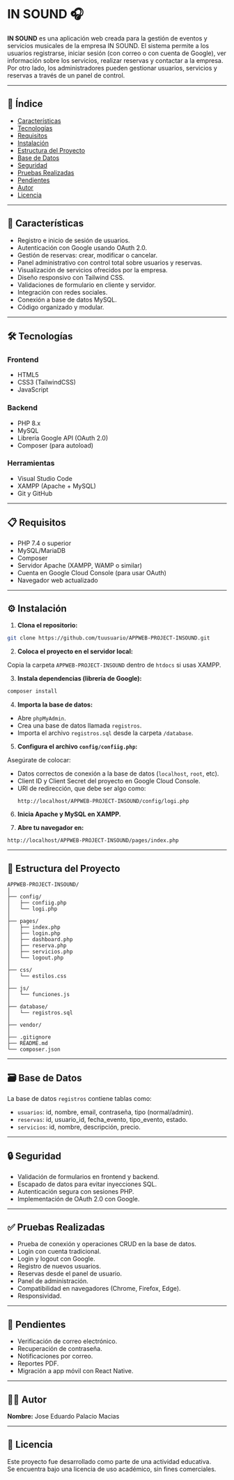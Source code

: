 # IN SOUND 🎧

**IN SOUND** es una aplicación web creada para la gestión de eventos y servicios musicales de la empresa IN SOUND. El sistema permite a los usuarios registrarse, iniciar sesión (con correo o con cuenta de Google), ver información sobre los servicios, realizar reservas y contactar a la empresa. Por otro lado, los administradores pueden gestionar usuarios, servicios y reservas a través de un panel de control.

---

## 📌 Índice

- [Características](#características)
- [Tecnologías](#tecnologías)
- [Requisitos](#requisitos)
- [Instalación](#instalación)
- [Estructura del Proyecto](#estructura-del-proyecto)
- [Base de Datos](#base-de-datos)
- [Seguridad](#seguridad)
- [Pruebas Realizadas](#pruebas-realizadas)
- [Pendientes](#pendientes)
- [Autor](#autor)
- [Licencia](#licencia)

---

## 🎯 Características

- Registro e inicio de sesión de usuarios.
- Autenticación con Google usando OAuth 2.0.
- Gestión de reservas: crear, modificar o cancelar.
- Panel administrativo con control total sobre usuarios y reservas.
- Visualización de servicios ofrecidos por la empresa.
- Diseño responsivo con Tailwind CSS.
- Validaciones de formulario en cliente y servidor.
- Integración con redes sociales.
- Conexión a base de datos MySQL.
- Código organizado y modular.

---

## 🛠️ Tecnologías

### Frontend
- HTML5
- CSS3 (TailwindCSS)
- JavaScript

### Backend
- PHP 8.x
- MySQL
- Librería Google API (OAuth 2.0)
- Composer (para autoload)

### Herramientas
- Visual Studio Code
- XAMPP (Apache + MySQL)
- Git y GitHub

---

## 📋 Requisitos

- PHP 7.4 o superior
- MySQL/MariaDB
- Composer
- Servidor Apache (XAMPP, WAMP o similar)
- Cuenta en Google Cloud Console (para usar OAuth)
- Navegador web actualizado

---

## ⚙️ Instalación

1. **Clona el repositorio:**

```bash
git clone https://github.com/tuusuario/APPWEB-PROJECT-INSOUND.git
```

2. **Coloca el proyecto en el servidor local:**

Copia la carpeta `APPWEB-PROJECT-INSOUND` dentro de `htdocs` si usas XAMPP.

3. **Instala dependencias (librería de Google):**

```bash
composer install
```

4. **Importa la base de datos:**

- Abre `phpMyAdmin`.
- Crea una base de datos llamada `registros`.
- Importa el archivo `registros.sql` desde la carpeta `/database`.

5. **Configura el archivo `config/confiig.php`:**

Asegúrate de colocar:

- Datos correctos de conexión a la base de datos (`localhost`, `root`, etc).
- Client ID y Client Secret del proyecto en Google Cloud Console.
- URI de redirección, que debe ser algo como:
  ```
  http://localhost/APPWEB-PROJECT-INSOUND/config/logi.php
  ```

6. **Inicia Apache y MySQL en XAMPP.**

7. **Abre tu navegador en:**

```
http://localhost/APPWEB-PROJECT-INSOUND/pages/index.php
```

---

## 📁 Estructura del Proyecto

```
APPWEB-PROJECT-INSOUND/
│
├── config/
│   ├── confiig.php
│   └── logi.php
│
├── pages/
│   ├── index.php
│   ├── login.php
│   ├── dashboard.php
│   ├── reserva.php
│   ├── servicios.php
│   └── logout.php
│
├── css/
│   └── estilos.css
│
├── js/
│   └── funciones.js
│
├── database/
│   └── registros.sql
│
├── vendor/
│
├── .gitignore
├── README.md
└── composer.json
```

---

## 🗃️ Base de Datos

La base de datos `registros` contiene tablas como:

- `usuarios`: id, nombre, email, contraseña, tipo (normal/admin).
- `reservas`: id, usuario_id, fecha_evento, tipo_evento, estado.
- `servicios`: id, nombre, descripción, precio.

---

## 🔒 Seguridad

- Validación de formularios en frontend y backend.
- Escapado de datos para evitar inyecciones SQL.
- Autenticación segura con sesiones PHP.
- Implementación de OAuth 2.0 con Google.

---

## ✅ Pruebas Realizadas

- Prueba de conexión y operaciones CRUD en la base de datos.
- Login con cuenta tradicional.
- Login y logout con Google.
- Registro de nuevos usuarios.
- Reservas desde el panel de usuario.
- Panel de administración.
- Compatibilidad en navegadores (Chrome, Firefox, Edge).
- Responsividad.

---

## 📌 Pendientes

- Verificación de correo electrónico.
- Recuperación de contraseña.
- Notificaciones por correo.
- Reportes PDF.
- Migración a app móvil con React Native.

---

## 👨‍💻 Autor

**Nombre:** Jose Eduardo Palacio Macias


---

## 📄 Licencia

Este proyecto fue desarrollado como parte de una actividad educativa.  
Se encuentra bajo una licencia de uso académico, sin fines comerciales.

